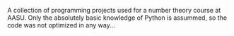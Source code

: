 A collection of programming projects used for a number theory course at AASU.
Only the absolutely basic knowledge of Python is assummed, 
so the code was not optimized in any way...
